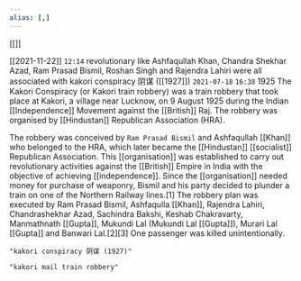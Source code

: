 ```yaml
---
alias: [,]
---
```

[[]]

[[2021-11-22]]  `12:14`
 revolutionary like Ashfaqullah Khan, Chandra Shekhar Azad, Ram Prasad Bismil, Roshan Singh and Rajendra Lahiri were all associated with kakori conspiracy 阴谋 ([[1927]])
`2021-07-18`  `16:38`
1925
The Kakori Conspiracy (or Kakori train robbery) was a train robbery that took place at Kakori, a village near Lucknow, on 9 August 1925 during the Indian [[Independence]] Movement against the [[British]] Raj. The robbery was organised by [[Hindustan]] Republican Association (HRA).

The robbery was conceived by `Ram Prasad Bismil` and Ashfaqullah [[Khan]] who belonged to the HRA, which later became the [[Hindustan]] [[socialist]] Republican Association. This [[organisation]] was established to carry out revolutionary activities against the [[British]] Empire in India with the objective of achieving [[independence]]. Since the [[organisation]] needed money for purchase of weaponry, Bismil and his party decided to plunder a train on one of the Northern Railway lines.[1] The robbery plan was executed by Ram Prasad Bismil, Ashfaqulla [[Khan]], Rajendra Lahiri, Chandrashekhar Azad, Sachindra Bakshi, Keshab Chakravarty, Manmathnath [[Gupta]], Mukundi Lal (Mukundi Lal [[Gupta]]), Murari Lal [[Gupta]] and Banwari Lal.[2][3] One passenger was killed unintentionally. 

```query
"kakori conspiracy 阴谋 (1927)"
```

```query
"kakori mail train robbery"
```